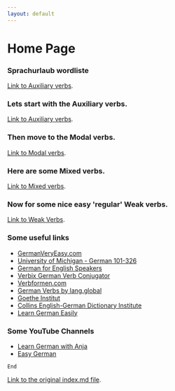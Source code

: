 ```yaml
---
layout: default
---
```


# Home Page

### Sprachurlaub wordliste

[Link to Auxiliary verbs](sprachurlaub.html).

### Lets start with the Auxiliary verbs.

[Link to Auxiliary verbs](./auxiliary-verbs.html).

### Then move to the Modal verbs.

[Link to Modal verbs](./modal-verbs.html).

### Here are some Mixed verbs.

[Link to Mixed verbs](./mixed-verbs.html).

### Now for some nice easy 'regular' Weak verbs.

[Link to Weak Verbs](./weak-verbs.html).

### Some useful links

- [GermanVeryEasy.com](https://www.germanveryeasy.com)
- [University of Michigan - German 101-326](https://www.lsa.umich.edu/german/hmr/index.html)
- [German for English Speakers](http://germanforenglishspeakers.com/)
- [Verbix German Verb Conjugator](http://www.verbix.com/languages/german.html)
- [Verbformen.com](https://www.verbformen.com/)
- [German Verbs by lang.global](https://germanverbs.lang.global/)
- [Goethe Institut](https://www.goethe.de/en/index.html)
- [Collins English-German Dictionary Institute](https://www.collinsdictionary.com/dictionary/english-german)
- [Learn German Easily](https://learn-german-easily.com/)

### Some YouTube Channels

- [Learn German with Anja](https://www.youtube.com/channel/UCZwegPHTG4gvnR0WLzaq5OQ)
- [Easy German](https://www.youtube.com/channel/UCbxb2fqe9oNgglAoYqsYOtQ)

```
End
```

[Link to the original index.md file](./index-orig.html).
